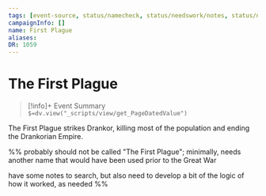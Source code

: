 ```yaml
---
tags: [event-source, status/namecheck, status/needswork/notes, status/needswork/wip]
campaignInfo: []
name: First Plague
aliases:
DR: 1059
---
```

# The First Plague
>[!info]+ Event Summary
>`$=dv.view("_scripts/view/get_PageDatedValue")`

The First Plague strikes Drankor, killing most of the population and ending the Drankorian Empire.

%% 
probably should not be called "The First Plague"; minimally, needs another name that would have been used prior to the Great War 

have some notes to search, but also need to develop a bit of the logic of how it worked, as needed
%%